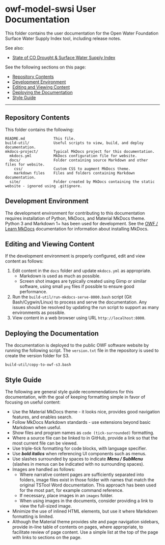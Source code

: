 # owf-model-swsi User Documentation #

This folder contains the user documentation for the Open Water Foundation Surface Water Supply Index tool, including release notes.

See also:

* [State of CO Drought & Surface Water Supply Index](https://dwr.colorado.gov/services/water-administration/drought-and-swsi)

See the following sections on this page:

* [Repository Contents](#repository-contents)
* [Development Environment](#development-environment)
* [Editing and Viewing Content](#editing-and-viewing-content)
* [Deploying the Documentation](#deploying-the-documentation)
* [Style Guide](#style-guide)

---------------------------

## Repository Contents ##

This folder contains the following:

```text
README.md             This file.
build-util/           Useful scripts to view, build, and deploy documentation.
mkdocs-project/       Typical MkDocs project for this documentation.
  mkdocs.yml          MkDocs configuration file for website.
  docs/               Folder containing source Markdown and other files for website.
    css/              Custom CSS to augment MkDocs theme.
    markdown files    Files and folders containing Markdown documentation.
  site/               Folder created by MkDocs containing the static website - ignored using .gitignore.
```

## Development Environment ##

The development environment for contributing to this documentation requires
installation of Python, MkDocs, and Material MkDocs theme.
Python 3 and Markdown 1+ has been used for development.
See the [OWF / Learn MkDocs](http://learn.openwaterfoundation.org/owf-learn-mkdocs/)
documentation for information about installing MkDocs.

## Editing and Viewing Content ##

If the development environment is properly configured, edit and view content as follows:

1. Edit content in the `docs` folder and update `mkdocs.yml` as appropriate.
    + Markdown is used as much as possible.
    + Screen shot images are typically created using Gimp or similar software,
      using small `png` files if possible to ensure good performance.
2. Run the `build-util/run-mkdocs-serve-8000.bash` script (Git Bash/Cygwin/Linux) to process and serve the documentation.
   Any issues should be resolved by updating the run script to support as many environments as possible.
3. View content in a web browser using URL `http://localhost:8000`.

## Deploying the Documentation ##

The documentation is deployed to the public OWF software website by running the following script.
The `version.txt` file in the repository is used to create the version folder for S3.

```
build-util/copy-to-owf-s3.bash
```

## Style Guide ##

The following are general style guide recommendations for this documentation,
with the goal of keeping formatting simple in favor of focusing on useful content:

* Use the Material MkDocs theme - it looks nice, provides good navigation features, and enables search.
* Follow MkDocs Markdown standards - use extensions beyond basic Markdown when useful.
* Show files and program names as `code (tick-surrounded)` formatting.
* Where a source file can be linked to in GitHub, provide a link so that the most current file can be viewed.
* Use triple-tick formatting for code blocks, with language specifier.
* Use ***bold italics*** when referencing UI components such as menus.
* Use slashes surrounded by spaces to indicate ***Menu / SubMenu*** (slashes in
  menus can be indicated with no surrounding spaces).
* Images are handled as follows:
    + Where narrative content pages are sufficiently separated into folders,
      image files exist in those folder with names that match the original TSTool Word documentation.
      This approach has been used for the most part, for example command reference.
    + If necessary, place images in an `images` folder.
    + When using images in the documents, consider providing a link to view the full-sized image.
* Minimize the use of inlined HTML elements, but use it where Markdown formatting is limited.
* Although the Material theme provides site and page navigation sidebars,
  provide in-line table of contents on pages, where appropriate, to facilitate review of page content.
  Use a simple list at the top of the page with links to sections on the page.
